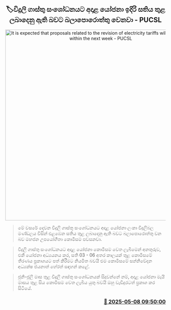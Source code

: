 <p align='center'><b><h2 align='center' title='It is expected that proposals related to the revision of electricity tariffs will be submitted within the next week - PUCSL'>🏷විදුලි ගාස්තු සංශෝධනයට අදාළ යෝජනා ඉදිරි සතිය තුළ ලබාදෙනු ඇති බවට බලාපොරොත්තු වෙනවා - PUCSL</h2></b></p>
<p align='center'><img src='https://helakuru.sgp1.cdn.digitaloceanspaces.com/esana/images/lib/pucsl-archived.jpg' width='600' alt='It is expected that proposals related to the revision of electricity tariffs will be submitted within the next week - PUCSL'></p>

> මේ වසරේ දෙවන විදුලි ගාස්තු සංශෝධනයට අදාළ යෝජනා ලංකා විදුලිබල මණ්ඩලය විසින් එළඹෙන සතිය තුළ ලබාදෙනු ඇති බවට බලාපොරොත්තු වන බව මහජන උපයෝගීතා කොමිසම පවසනවා.

> විදුලි ගාස්තු සංශෝධනයට අදාළ යෝජනා කොමිසම වෙත ලැබීමෙන් අනතුරුව, එකී යෝජනා අධ්‍යයනය කර, සති 03 - 06 අතර කාලයක් තුළ කොමිසමේ තීරණය ප්‍රකාශයට පත් කිරීමට නියමිත බවයි එම කොමිසමේ සන්නිවේදන අධ්‍යක්ෂ ජයනාත් හේරත් සඳහන් කළේ.

> ජුනි-ජුලි මාස තුළ විදුලි ගාස්තු සංශෝධනයක් සිදුවන්නේ නම්, අදාළ යෝජනා මැයි මාසය තුළ සිය කොමිසම වෙත ලැබිය යුතු බවයි ඔහු වැඩිදුරටත් ප්‍රකාශ කර සිටියේ.



<h3 align='right'><a href='https://www.helakuru.lk/esana/p/109917/'>📅 2025-05-08 09:50:00</a></h3>
